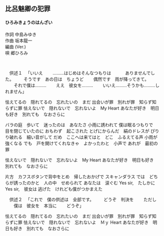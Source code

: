 ## 比呂魅卿の犯罪
#### ひろみきょうのはんざい

作詞      中島みゆき  
作曲      坂本龍一  
編曲 (Ver.)     
唄     郷ひろみ  

 

　供述１
　「いいえ
　　………はじめはそんなつもりは
　　　ありませんでした。
　　そうです　あの日は　ちょうど
　　偶然です　雨が降ってきて。
　　それで僕は………
　　ええ　彼女を………
　　いいえ………そうかも………しれません」

怯えてるの　隠れてるの　忘れたいの　まだ
出会いが罪　別れが罪　知らず知らずに罪
怯えないで　隠れないで　忘れないよ　My Heart
あなたが好き　明日も好き　別れても　なおさらに

バラの庭　歩いて　迷ったのは　あなたさ
小雨に誘われて
僕は眠るつもりで　目を閉じていたのに
おもわず　起こされた
とげにからんだ　絹のドレスが
ぴりり破れる　細い音がして
だめ　ここへは来てはと　どこ　ふるえてる声
小雨が　強くなる
でも　戸を開けてくれなきゃ　よかったわと　小声で
あれが　最初の罪

怯えないで　隠れないで　忘れないよ　My Heart
あなたが好き　明日も好き　別れても　なおさらに

片方　カフスボタンで背中をとめ　帰したおかげで
スキャンダラス
では　どちらが誘ったのかと　人の中　せめられて
あなたは　涙ぐむ
Yes sir,　たしかに　Yes sir,　彼女は
逃げた　けれども僕がつかまえた

　供述２
　「これで　僕の供述は　全部です。
　　どうぞ　判決を
　　ただし
　　僕は　彼女を　本当に
　　どうぞ」

怯えてるの　隠れてるの　忘れたいの　まだ
出会いが罪　別れが罪　知らず知らずに罪
怯えないで　隠れないで　忘れないよ　Ｍｙ Heart
あなたが好き　明日も好き　別れても　なおさらに